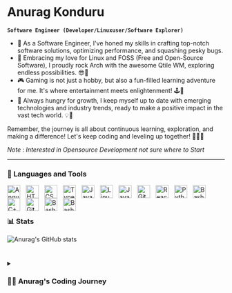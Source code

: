 # Anurag Konduru

**`Software Engineer (Developer/Linuxuser/Software Explorer)`**

- 🚀 As a Software Engineer, I've honed my skills in crafting top-notch software solutions, optimizing performance, and squashing pesky bugs.
- 🐧 Embracing my love for Linux and FOSS (Free and Open-Source Software), I proudly rock Arch with the awesome Qtile WM, exploring endless possibilities. 😎🐧
- 🎮 Gaming is not just a hobby, but also a fun-filled learning adventure for me. It's where entertainment meets enlightenment! 🕹️🎯
- 🌱 Always hungry for growth, I keep myself up to date with emerging technologies and industry trends, ready to make a positive impact in the vast tech world. 💡💪

Remember, the journey is all about continuous learning, exploration, and making a difference! Let's keep coding and leveling up together! 👨‍💻🚀

*Note : Interested in Opensource Development not sure where to Start*

---

### 🧰 Languages and Tools

<img align="left" alt="Angular" width="30px" style="padding-right:10px;" src="https://cdn.jsdelivr.net/gh/devicons/devicon/icons/angularjs/angularjs-plain.svg" />
<img align="left" alt="HTML" width="30px" style="padding-right:10px;" src="https://cdn.jsdelivr.net/gh/devicons/devicon/icons/html5/html5-plain.svg" />
<img align="left" alt="CSS" width="30px" style="padding-right:10px;" src="https://cdn.jsdelivr.net/gh/devicons/devicon/icons/css3/css3-plain.svg" />
<img align="left" alt="TypeScript" width="30px" style="padding-right:10px;" src="https://cdn.jsdelivr.net/gh/devicons/devicon/icons/typescript/typescript-plain.svg" />
<img align="left" alt="JavaScript" width="30px" style="padding-right:10px;" src="https://cdn.jsdelivr.net/gh/devicons/devicon/icons/javascript/javascript-plain.svg" />

<img align="left" alt="Linux" width="30px" style="padding-right:10px;" src="https://cdn.jsdelivr.net/gh/devicons/devicon/icons/linux/linux-original.svg" />
<img align="left" alt="Java" width="30px" style="padding-right:10px;" src="https://cdn.jsdelivr.net/gh/devicons/devicon/icons/java/java-original.svg"/>
<img align="left" alt="Git" width="30px" style="padding-right:10px;" src="https://cdn.jsdelivr.net/gh/devicons/devicon/icons/git/git-original.svg" />
<img align="left" alt="React" width="30px" style="padding-right:10px;" src="https://cdn.jsdelivr.net/gh/devicons/devicon/icons/react/react-original.svg" />

<img align="left" alt="Python" width="30px" style="padding-right:10px;" src="https://cdn.jsdelivr.net/gh/devicons/devicon/icons/python/python-plain.svg" />

<img align="left" alt="Bash" width="30px" style="padding-right:10px;" src="https://cdn.jsdelivr.net/gh/devicons/devicon/icons/c/c-original.svg" />
<img align="left" alt="C++" width="30px" style="padding-right:10px;" src="https://cdn.jsdelivr.net/gh/devicons/devicon/icons/cplusplus/cplusplus-line.svg" />
<img align="left" alt="GitHub" width="30px" style="padding-right:10px;" src="https://cdn.jsdelivr.net/gh/devicons/devicon/icons/github/github-original.svg" />

<img align="left" alt="Bash" width="30px" style="padding-right:10px;" src="https://cdn.jsdelivr.net/gh/devicons/devicon/icons/bash/bash-original.svg" />

<img align="left" alt="Bash" width="30px" style="padding-right:10px;" src="https://cdn.jsdelivr.net/gh/devicons/devicon/icons/markdown/markdown-original.svg" />

<br />
<br />

#

### 📊 Stats

![Anurag's GitHub stats](https://github-readme-stats.vercel.app/api?username=Anuragkonduru&show_icons=true&theme=tokyonight)

<!-- ![GitHub Streak](https://streak-stats.demolab.com?user=&theme=gruvbox&border_radius=4.5) -->

#

<details>
 <summary><h3>👨‍💻 Anurag's Coding Journey</h3></summary>
My coding journey began with my pursuit of a Bachelor's degree in Computer Science, which provided me with a solid foundation in the field. During my studies, I gained knowledge of various programming languages and technologies, preparing me for the challenges ahead. 💻🎓

After completing my degree, I was fortunate to land an internship at Tech Mahindra. It was an incredible opportunity to apply my theoretical knowledge to real-world projects. During my internship, I worked on developing a dynamic web application prototype using Angular. It was an exciting experience to see my work come to life and showcase my skills in front-end development using HTML and CSS. 🌐🖌️

Following the internship, I transitioned into a full-time role as a Software Engineer at Tech Mahindra. This was the turning point where I truly started to grow and excel in my career. As a Software Engineer, I was responsible for developing high-quality software solutions using a variety of technologies and programming languages. I collaborated closely with cross-functional teams, translating complex business requirements into precise technical specifications within an Agile Scrum environment. 🚀💡

One of my proudest achievements during this time was developing Angular-based web application modules that optimized data retrieval. Through the use of HTML, CSS, and API calls, I was able to significantly improve performance by 40%. It was an exhilarating experience to witness the impact of my work on the overall efficiency of the system. ⚡📈

Another significant milestone was my contribution to bug fixing and optimization. I meticulously conducted comprehensive code reviews, which led to the successful resolution of over 50 bugs in less than 4 weeks. Moreover, I took the initiative to optimize the codebase, resulting in increased efficiency for more than 200 end-users. It was gratifying to witness the positive impact of my efforts on the system's performance. 🐛👨‍💻

Beyond software development, I also had the opportunity to work on streamlining processes. I programmed UNIX Shell Scripts for ETL development using Informatica and job scheduling with Control-M, which greatly enhanced the efficiency of data processing. Additionally, I utilized my Python scripting skills to develop a specialized job that facilitated data migration to MongoDB, expediting time-to-market goals. 🐚🐍

Throughout my journey, I not only focused on technical excellence but also prioritized building strong relationships with clients. By establishing trust and understanding their needs, I contributed to enhanced customer satisfaction. Furthermore, I actively participated in a program with the Cisco Refresh Central Team, which resulted in a significant reduction in customer costs and improved service delivery speed. It was incredibly fulfilling to witness the positive impact of my contributions on both the business and the customers. 🤝😊

As I continue on my coding journey, I remain eager to learn and grow. I am committed to staying updated with emerging technologies, industry trends, and best practices to drive continuous improvement in my work. With each new challenge, I am excited to embrace the opportunities ahead and make a meaningful impact in the tech industry. 💪🌟

